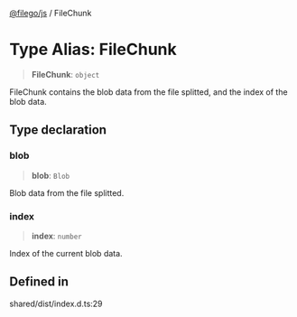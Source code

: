 [@filego/js](../README.md) / FileChunk

# Type Alias: FileChunk

> **FileChunk**: `object`

FileChunk contains the blob data from the file splitted,
and the index of the blob data.

## Type declaration

### blob

> **blob**: `Blob`

Blob data from the file splitted.

### index

> **index**: `number`

Index of the current blob data.

## Defined in

shared/dist/index.d.ts:29
